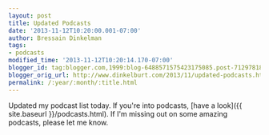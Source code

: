 ```yaml
---
layout: post
title: Updated Podcasts
date: '2013-11-12T10:20:00.001-07:00'
author: Bressain Dinkelman
tags:
- podcasts
modified_time: '2013-11-12T10:20:14.170-07:00'
blogger_id: tag:blogger.com,1999:blog-6488571575423175085.post-7129781811687733106
blogger_orig_url: http://www.dinkelburt.com/2013/11/updated-podcasts.html
permalink: /:year/:month/:title.html
---
```

Updated my podcast list today. If you're into podcasts, [have a look]({{ site.baseurl }}/podcasts.html). If I'm missing out on some amazing podcasts, please let me know.<!--more-->
